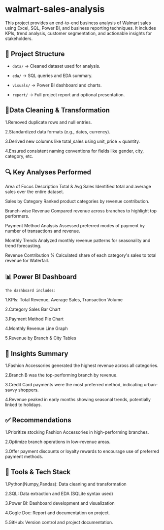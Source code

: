 # walmart-sales-analysis
This project provides an end-to-end business analysis of Walmart sales using Excel, SQL, Power BI, and business reporting techniques. It includes KPIs, trend analysis, customer segmentation, and actionable insights for stakeholders.

## 📁 Project Structure
- `data/` → Cleaned dataset used for analysis.
 
- `eda/` → SQL queries and EDA summary.
  
- `visuals/` → Power BI dashboard and charts.
  
- `report/` → Full project report and optional presentation.

## 🧹Data Cleaning & Transformation
1.Removed duplicate rows and null entries.

2.Standardized data formats (e.g., dates, currency).

3.Derived new columns like total_sales using unit_price × quantity.

4.Ensured consistent naming conventions for fields like gender, city, category, etc.

## 🔍 Key Analyses Performed
 Area of Focus	                        Description
Total & Avg Sales	        Identified total and average sales over the entire dataset.

Sales by Category	        Ranked product categories by revenue contribution.

Branch-wise Revenue	      Compared revenue across branches to highlight top performers.

Payment Method Analysis	  Assessed preferred modes of payment by number of transactions and revenue.

Monthly Trends	Analyzed  monthly revenue patterns for seasonality and trend forecasting.

Revenue Contribution %	  Calculated share of each category's sales to total revenue for Waterfall.

## 📊 Power BI Dashboard
    The dashboard includes:
1.KPIs: Total Revenue, Average Sales, Transaction Volume

2.Category Sales Bar Chart

3.Payment Method Pie Chart

4.Monthly Revenue Line Graph

5.Revenue by Branch & City Tables

## 🧠 Insights Summary
1.Fashion Accessories generated the highest revenue across all categories.

2.Branch B was the top-performing branch by revenue.

3.Credit Card payments were the most preferred method, indicating urban-savvy shoppers.

4.Revenue peaked in early months showing seasonal trends, potentially linked to holidays.

## ✅ Recommendations
1.Prioritize stocking Fashion Accessories in high-performing branches.

2.Optimize branch operations in low-revenue areas.

3.Offer payment discounts or loyalty rewards to encourage use of preferred payment methods.

## 📌 Tools & Tech Stack
1.Python(Numpy,Pandas): Data cleaning and transformation

2.SQL: Data extraction and EDA (SQLite syntax used)

3.Power BI: Dashboard development and visualization

4.Gogle Doc: Report and documentation on project.

5.GitHub: Version control and project documentation.







